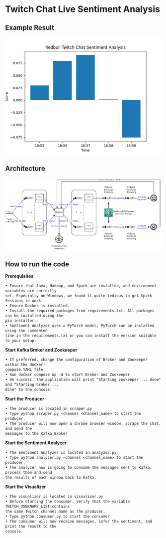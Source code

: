 # Twitch Chat Live Sentiment Analysis

## Example Result
![sentiment](images/sentiment_moving_average.png)

## Architecture
![architecture](images/architecture_diagram.png)

## How to run the code

**Prerequisites**

    • Ensure that Java, Hadoop, and Spark are installed, and environment variables are correctly
    set. Especially on Windows, we found it quite tedious to get Spark Sessions to work.
    • Ensure Docker is installed.
    • Install the required packages from requirements.txt. All packages can be installed using the
    pip installer.
    • Sentiment Analyzer uses a PyTorch model, PyTorch can be installed using the commented
    line in the requirements.txt or you can install the version suitable to your setup.
**Start Kafka Broker and Zookeeper**

    • If preferred, change the configuration of Broker and Zookeeper within the docker-
    compose.YAML file.
    • Run docker compose up -d to start Broker and Zookeeper
    • On success, the application will print "Starting zookeeper ... done" and "Starting broker ...
    done" to the console.

**Start the Producer**

    • The producer is located in scraper.py
    • Type python scraper.py –channel <channel_name> to start the producer.
    • The producer will now open a chrome browser window, scrape the chat, and send the
    messages to the Kafka Broker
**Start the Sentiment Analyzer**

    • The Sentiment Analyzer is located in analyzer.py
    • Type python analyzer.py –channel <channel_name> to start the producer.
    • The analyzer now is going to consume the messages sent to Kafka, process them and send
    the results of each window back to Kafka.

**Start the Visualizer**

    • The visualizer is located in visualizer.py
    • Before starting the consumer, verify that the variable TWITCH_USERNAME_LIST contains
    the same Twitch channel name as the producer.
    • Type python consumer.py to start the consumer
    • The consumer will now receive messages, infer the sentiment, and print the result to the
    console.



